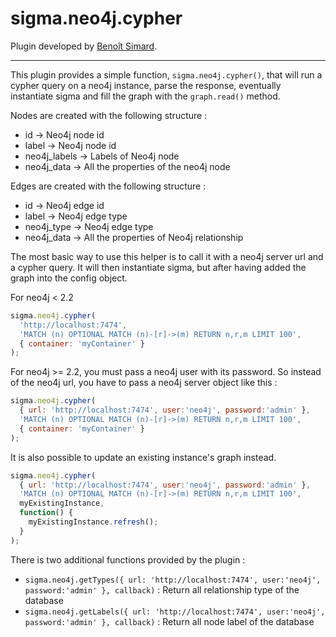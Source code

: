 sigma.neo4j.cypher
====================

Plugin developed by [Benoît Simard](https://github.com/sim51).

---

This plugin provides a simple function, `sigma.neo4j.cypher()`, that will run a cypher query on a neo4j instance, parse the response, eventually instantiate sigma and fill the graph with the `graph.read()` method.

Nodes are created with the following structure :
 * id -> Neo4j node id
 * label -> Neo4j node id
 * neo4j_labels -> Labels of Neo4j node
 * neo4j_data -> All the properties of the neo4j node

Edges are created with the following structure :
 * id -> Neo4j edge id
 * label -> Neo4j edge type
 * neo4j_type -> Neo4j edge type
 * neo4j_data -> All the properties of Neo4j relationship

The most basic way to use this helper is to call it with a neo4j server url and a cypher query. It will then instantiate sigma, but after having added the graph into the config object.

For neo4j < 2.2
````javascript
sigma.neo4j.cypher(
  'http://localhost:7474',
  'MATCH (n) OPTIONAL MATCH (n)-[r]->(m) RETURN n,r,m LIMIT 100',
  { container: 'myContainer' }
);
````

For neo4j >= 2.2, you must pass a neo4j user with its password. So instead of the neo4j url, you have to pass a neo4j server object like this :  
````javascript
sigma.neo4j.cypher(
  { url: 'http://localhost:7474', user:'neo4j', password:'admin' },
  'MATCH (n) OPTIONAL MATCH (n)-[r]->(m) RETURN n,r,m LIMIT 100',
  { container: 'myContainer' }
);
````

It is also possible to update an existing instance's graph instead.

````javascript
sigma.neo4j.cypher(
  { url: 'http://localhost:7474', user:'neo4j', password:'admin' },
  'MATCH (n) OPTIONAL MATCH (n)-[r]->(m) RETURN n,r,m LIMIT 100',
  myExistingInstance,
  function() {
    myExistingInstance.refresh();
  }
);
````

There is two additional functions provided by the plugin :

 * ```sigma.neo4j.getTypes({ url: 'http://localhost:7474', user:'neo4j', password:'admin' }, callback)``` : Return all relationship type of the database
 * ```sigma.neo4j.getLabels({ url: 'http://localhost:7474', user:'neo4j', password:'admin' }, callback)``` : Return all node label of the database 
